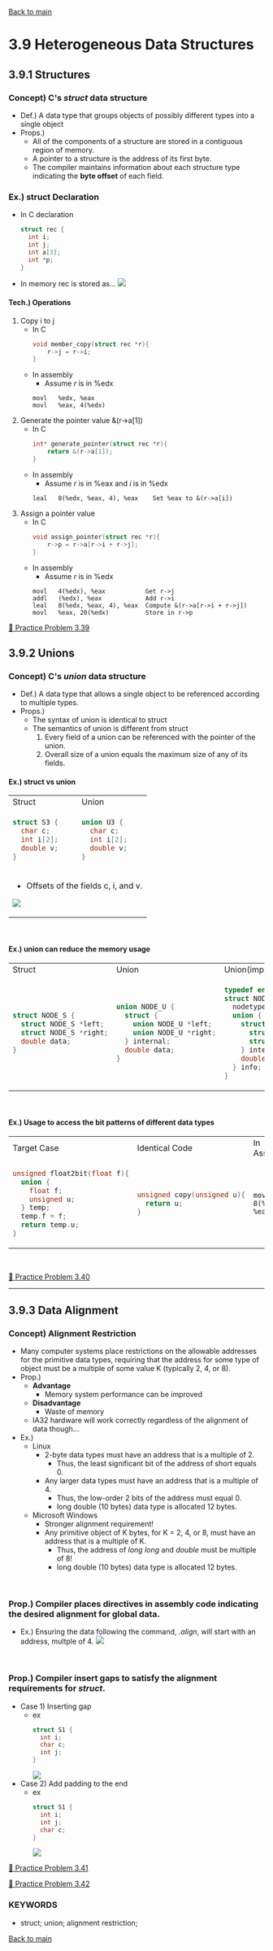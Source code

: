 [Back to main](https://github.com/JoonHyeok-hozy-Kim/computer_systems_study#readme)

# 3.9 Heterogeneous Data Structures

## 3.9.1 Structures

### Concept) C's *struct* data structure
* Def.) A data type that groups objects of possibly different types into a single object
* Props.) 
  * All of the components of a structure are stored in a contiguous region of memory.
  * A pointer to a structure is the address of its first byte.
  * The compiler maintains information about each structure type indicating the **byte offset** of each field.

### Ex.) struct Declaration
* In C declaration
  ```c
  struct rec {
    int i;
    int j;
    int a[3];
    int *p;
  }
  ```
* In memory rec is stored as...
  ![](https://github.com/JoonHyeok-hozy-Kim/computer_systems_study/blob/main/contents/ch_03/images/03_09_01_struct_ex.png)

#### Tech.) Operations
1. Copy i to j
   * In C
     ```c
     void member_copy(struct rec *r){
         r->j = r->i;
     }
     ```
   * In assembly
     * Assume *r* is in %edx
     ```assembly
     movl   %edx, %eax
     movl   %eax, 4(%edx)
     ```
2. Generate the pointer value &(r->a[1])
   * In C
     ```c
     int* generate_pointer(struct rec *r){
         return &(r->a[1]);
     }
     ```
   * In assembly
     * Assume *r* is in %eax and *i* is in %edx
     ```assembly
     leal   8(%edx, %eax, 4), %eax    Set %eax to &(r->a[i])
     ```
3. Assign a pointer value
   * In C
     ```c
     void assign_pointer(struct rec *r){
         r->p = r->a[r->i + r->j];
     }
     ```
   * In assembly
     * Assume *r* is in %edx
     ```assembly
     movl   4(%edx), %eax           Get r->j
     addl   (%edx), %eax            Add r->i
     leal   8(%edx, %eax, 4), %eax  Compute &(r->a[r->i + r->j])
     movl   %eax, 20(%edx)          Store in r->p
     ```

[:orange_book: Practice Problem 3.39](https://github.com/JoonHyeok-hozy-Kim/computer_systems_study/blob/main/contents/ch_03/problems/practice_problems.md#practice-problem-339)


## 3.9.2 Unions

### Concept) C's *union* data structure
* Def.) A data type that allows a single object to be referenced according to multiple types.
* Props.)
  * The syntax of union is identical to struct
  * The semantics of union is different from struct
    1. Every field of a union can be referenced with the pointer of the union.
    2. Overall size of a union equals the maximum size of any of its fields.

#### Ex.) struct vs union

<table>
<tr>
<td>Struct</td><td>Union</td>
</tr>

<tr>
<td>

```c
struct S3 {
  char c;
  int i[2];
  double v;
}
```

</td>
<td>

```c
union U3 {
  char c;
  int i[2];
  double v;
}
```

</td>
</tr>

<tr>
<td colspan='2'>

* Offsets of the fields c, i, and v.

<img src="https://github.com/JoonHyeok-hozy-Kim/computer_systems_study/blob/main/contents/ch_03/images/03_09_02_union_ex.png"></td></tr></table><br>


#### Ex.) union can reduce the memory usage

<table><tr><td>Struct</td><td>Union</td><td>Union(improved)</td></tr><tr><td>

```c
struct NODE_S {
  struct NODE_S *left;
  struct NODE_S *right;
  double data;
}
```

</td><td>

```c
union NODE_U {
  struct {
    union NODE_U *left;
    union NODE_U *right;
  } internal;
  double data;
}
```

</td><td>

```c
typedef enum {N_LEAF, N_INTERNAL} nodetype_t;
struct NODE_T {
  nodetype_t type;
  union {
    struct {
      struct NODE_T *left;
      struct NODE_T *right;
    } internal;
    double data;
  } info;
}
```

</td></tr></table><br>


#### Ex.) Usage to access the bit patterns of different data types

<table><tr><td>Target Case</td><td>Identical Code</td><td>In Assembly</td></tr><tr><td>

```c
unsigned float2bit(float f){
  union {
    float f;
    unsigned u;
  } temp;
  temp.f = f;
  return temp.u;
}
```

</td><td>

```c
unsigned copy(unsigned u){
  return u;
}
```

</td><td>

```assembly
movl  8(%ebp), %eax
```

</td></tr></table><br>

[:orange_book: Practice Problem 3.40](https://github.com/JoonHyeok-hozy-Kim/computer_systems_study/blob/main/contents/ch_03/problems/practice_problems.md#practice-problem-340)

---

## 3.9.3 Data Alignment

### Concept) Alignment Restriction
* Many computer systems place restrictions on the allowable addresses for the primitive data types, requiring that the address for some type of object must be a multiple of some value K (typically 2, 4, or 8).
* Prop.)
  * **Advantage**
    * Memory system performance can be improved
  * **Disadvantage**  
    * Waste of memory
  * IA32 hardware will work correctly regardless of the alignment of data though...
* Ex.)
  * Linux
    * 2-byte data types must have an address that is a multiple of 2.
      * Thus, the least significant bit of the address of short equals 0.
    * Any larger data types must have an address that is a multiple of 4.
      * Thus, the low-order 2 bits of the address must equal 0.
      * long double (10 bytes) data type is allocated 12 bytes.
  * Microsoft Windows
    * Stronger alignment requirement!
    * Any primitive object of K bytes, for K = 2, 4, or 8, must have an address that is a multiple of K.
      * Thus, the address of *long long* and *double* must be multiple of 8!
      * long double (10 bytes) data type is allocated 12 bytes.

<br>

### Prop.) Compiler places directives in assembly code indicating the desired alignment for global data.
* Ex.) Ensuring the data following the command, *.align*, will start with an address, multple of 4.
  ![](https://github.com/JoonHyeok-hozy-Kim/computer_systems_study/blob/main/contents/ch_03/images/03_06_07_switch_assembly_array.png)

<br>

### Prop.) Compiler insert gaps to satisfy the alignment requirements for *struct*.
* Case 1) Inserting gap
  * ex
    ```c
    struct S1 {
      int i;
      char c;
      int j;
    }
    ```
    ![](https://github.com/JoonHyeok-hozy-Kim/computer_systems_study/blob/main/contents/ch_03/images/03_09_03_insert_gap.png)
* Case 2) Add padding to the end
  * ex
    ```c
    struct S1 {
      int i;
      int j;
      char c;
    }
    ```
    ![](https://github.com/JoonHyeok-hozy-Kim/computer_systems_study/blob/main/contents/ch_03/images/03_09_03_add_padding.png)


[:orange_book: Practice Problem 3.41](https://github.com/JoonHyeok-hozy-Kim/computer_systems_study/blob/main/contents/ch_03/problems/practice_problems.md#practice-problem-341)


[:orange_book: Practice Problem 3.42](https://github.com/JoonHyeok-hozy-Kim/computer_systems_study/blob/main/contents/ch_03/problems/practice_problems.md#practice-problem-342)




### KEYWORDS
* struct; union; alignment restriction; 


[Back to main](https://github.com/JoonHyeok-hozy-Kim/computer_systems_study#readme)